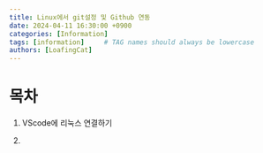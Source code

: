 ```yaml
---
title: Linux에서 git설정 및 Github 연동
date: 2024-04-11 16:30:00 +0900
categories: [Information]
tags: [information]     # TAG names should always be lowercase
authors: [LoafingCat]
---
```


# 목차

1. VScode에 리눅스 연결하기

2. 




